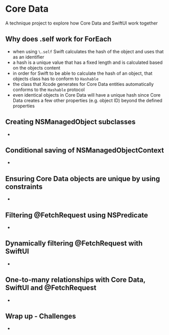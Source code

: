 # Core Data
A technique project to explore how Core Data and SwiftUI work together

## Why does \.self work for ForEach
- when using `\.self` Swift calculates the hash of the object and uses that as an identifier
- a hash is a unique value that has a fixed length and is calculated based on the objects content
- in order for Swift to be able to calculate the hash of an object, that objects class has to conform to `Hashable`
- the class that Xcode generates for Core Data entities automatically conforms to the `Hashable` protocol
- even identical objects in Core Data will have a unique hash since Core Data creates a few other properties (e.g. object ID) beyond the defined properties

## Creating NSManagedObject subclasses
- 

## Conditional saving of NSManagedObjectContext
- 

## Ensuring Core Data objects are unique by using constraints
- 

## Filtering @FetchRequest using NSPredicate
-

## Dynamically filtering @FetchRequest with SwiftUI
-

## One-to-many relationships with Core Data, SwiftUI and @FetchRequest
- 

## Wrap up - Challenges
- 
